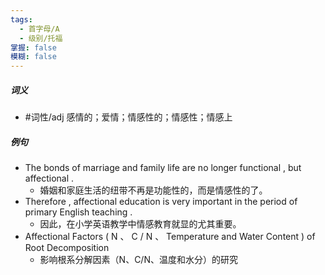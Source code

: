 ```yaml
---
tags:
  - 首字母/A
  - 级别/托福
掌握: false
模糊: false
---
```

##### 词义
- #词性/adj  感情的；爱情；情感性的；情感性；情感上
##### 例句
- The bonds of marriage and family life are no longer functional , but affectional .
	- 婚姻和家庭生活的纽带不再是功能性的，而是情感性的了。
- Therefore , affectional education is very important in the period of primary English teaching .
	- 因此，在小学英语教学中情感教育就显的尤其重要。
- Affectional Factors ( N 、 C \/ N 、 Temperature and Water Content ) of Root Decomposition
	- 影响根系分解因素（N、C\/N、温度和水分）的研究
